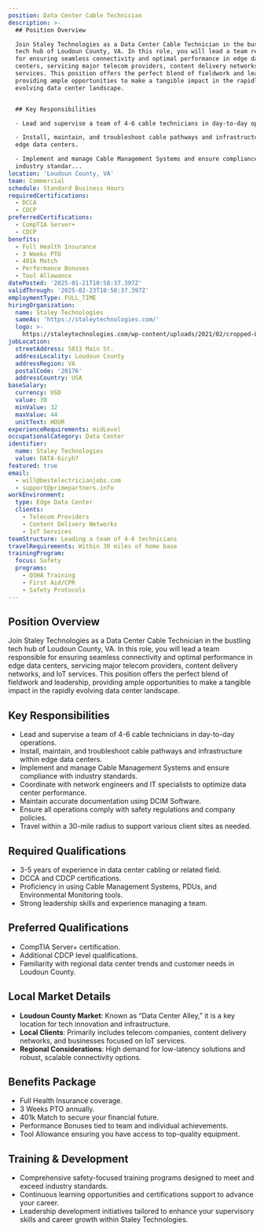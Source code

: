 ```yaml
---
position: Data Center Cable Technician
description: >-
  ## Position Overview

  Join Staley Technologies as a Data Center Cable Technician in the bustling
  tech hub of Loudoun County, VA. In this role, you will lead a team responsible
  for ensuring seamless connectivity and optimal performance in edge data
  centers, servicing major telecom providers, content delivery networks, and IoT
  services. This position offers the perfect blend of fieldwork and leadership,
  providing ample opportunities to make a tangible impact in the rapidly
  evolving data center landscape.


  ## Key Responsibilities

  - Lead and supervise a team of 4-6 cable technicians in day-to-day operations.

  - Install, maintain, and troubleshoot cable pathways and infrastructure within
  edge data centers.

  - Implement and manage Cable Management Systems and ensure compliance with
  industry standar...
location: 'Loudoun County, VA'
team: Commercial
schedule: Standard Business Hours
requiredCertifications:
  - DCCA
  - CDCP
preferredCertifications:
  - CompTIA Server+
  - CDCP
benefits:
  - Full Health Insurance
  - 3 Weeks PTO
  - 401k Match
  - Performance Bonuses
  - Tool Allowance
datePosted: '2025-01-21T10:58:37.397Z'
validThrough: '2025-02-23T10:58:37.397Z'
employmentType: FULL_TIME
hiringOrganization:
  name: Staley Technologies
  sameAs: 'https://staleytechnologies.com/'
  logo: >-
    https://staleytechnologies.com/wp-content/uploads/2021/02/cropped-Logo_StaleyTechnologies.png
jobLocation:
  streetAddress: 5813 Main St.
  addressLocality: Loudoun County
  addressRegion: VA
  postalCode: '20176'
  addressCountry: USA
baseSalary:
  currency: USD
  value: 38
  minValue: 32
  maxValue: 44
  unitText: HOUR
experienceRequirements: midLevel
occupationalCategory: Data Center
identifier:
  name: Staley Technologies
  value: DATA-6icyh7
featured: true
email:
  - will@bestelectricianjobs.com
  - support@primepartners.info
workEnvironment:
  type: Edge Data Center
  clients:
    - Telecom Providers
    - Content Delivery Networks
    - IoT Services
teamStructure: Leading a team of 4-6 technicians
travelRequirements: Within 30 miles of home base
trainingProgram:
  focus: Safety
  programs:
    - OSHA Training
    - First Aid/CPR
    - Safety Protocols
---
```




## Position Overview
Join Staley Technologies as a Data Center Cable Technician in the bustling tech hub of Loudoun County, VA. In this role, you will lead a team responsible for ensuring seamless connectivity and optimal performance in edge data centers, servicing major telecom providers, content delivery networks, and IoT services. This position offers the perfect blend of fieldwork and leadership, providing ample opportunities to make a tangible impact in the rapidly evolving data center landscape.

## Key Responsibilities
- Lead and supervise a team of 4-6 cable technicians in day-to-day operations.
- Install, maintain, and troubleshoot cable pathways and infrastructure within edge data centers.
- Implement and manage Cable Management Systems and ensure compliance with industry standards.
- Coordinate with network engineers and IT specialists to optimize data center performance.
- Maintain accurate documentation using DCIM Software.
- Ensure all operations comply with safety regulations and company policies.
- Travel within a 30-mile radius to support various client sites as needed.

## Required Qualifications
- 3-5 years of experience in data center cabling or related field.
- DCCA and CDCP certifications.
- Proficiency in using Cable Management Systems, PDUs, and Environmental Monitoring tools.
- Strong leadership skills and experience managing a team.

## Preferred Qualifications
- CompTIA Server+ certification.
- Additional CDCP level qualifications.
- Familiarity with regional data center trends and customer needs in Loudoun County.

## Local Market Details
- **Loudoun County Market**: Known as “Data Center Alley,” it is a key location for tech innovation and infrastructure.
- **Local Clients**: Primarily includes telecom companies, content delivery networks, and businesses focused on IoT services.
- **Regional Considerations**: High demand for low-latency solutions and robust, scalable connectivity options.

## Benefits Package
- Full Health Insurance coverage.
- 3 Weeks PTO annually.
- 401k Match to secure your financial future.
- Performance Bonuses tied to team and individual achievements.
- Tool Allowance ensuring you have access to top-quality equipment.

## Training & Development
- Comprehensive safety-focused training programs designed to meet and exceed industry standards.
- Continuous learning opportunities and certifications support to advance your career.
- Leadership development initiatives tailored to enhance your supervisory skills and career growth within Staley Technologies.
